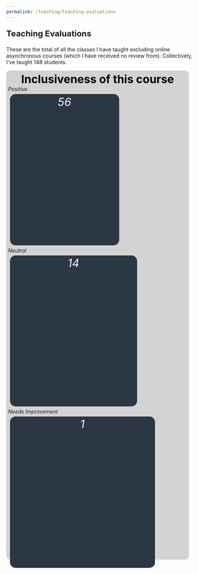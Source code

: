 ```yaml
---
permalink: /teaching/teaching-evaluations
---
```


<p style = "font-size: 1.563em; font-weight: bold">Teaching Evaluations</p>

These are the total of all the classes I have taught excluding online asynchronous courses (which I have received no review from). Collectively, I've taught 148 students.

<style>

.containerReview {
  display: flex;
  flex-flow: column wrap;
  background-color: lightgray;
  margin: 0%;
  padding: 1%;
  width: 50vw;
border-radius: 10px
}

.sidebarReview {
  background-color: #2b3742;
  flex-grow: 1;
  margin: 1%;
  padding: 0.5%;
  height: 10vh;
  text-align: center;
}

.sb1 {
  flex-grow: 0;
  width: 60%;
border-radius: 15px
}

.sb2 {
  flex-grow: 0;
  width: 70%;
border-radius: 15px
}

.sb3 {
  flex-grow: 0;
  width: 80%;
border-radius: 15px
}


</style>

<div class="containerReview">
<center style = "font-size:30px; color:black; font-weight: bold">Inclusiveness of this course</center>
        <span style = "font-style: italic">Positive</a><div class="sidebarReview sb1" style = "color: #F5F5F5; font-size:30px">56</div>
        <span style = "font-style: italic">Neutral</a><div class="sidebarReview sb2" style = "color: #F5F5F5; font-size:30px">14</div>
        <span style = "font-style: italic">Needs Improvement</a><div class="sidebarReview sb3" style = "color: #F5F5F5; font-size:30px">1</div>
    </div>



